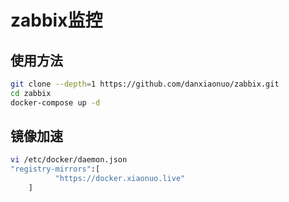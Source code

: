 # zabbix监控
## 使用方法
```bash
git clone --depth=1 https://github.com/danxiaonuo/zabbix.git
cd zabbix
docker-compose up -d
```
## 镜像加速
```bash
vi /etc/docker/daemon.json
"registry-mirrors":[
          "https://docker.xiaonuo.live"
    ]
```